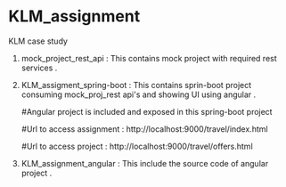 # KLM_assignment

KLM case study

1. mock_project_rest_api : This contains mock project with required rest services .

2. KLM_assigment_spring-boot : This contains sprin-boot project consuming mock_proj_rest api's and showing UI using angular .

    #Angular project is included and exposed in this spring-boot project
    
    #Url to access assignment  : http://localhost:9000/travel/index.html
    
    #Url to access project     : http://localhost:9000/travel/offers.html

3. KLM_assignment_angular : This include the source code of angular project .
